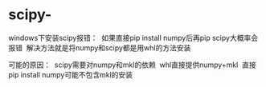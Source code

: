 # scipy-

windows下安装scipy报错：
  如果直接pip install numpy后再pip scipy大概率会报错
  解决方法就是将numpy和scipy都是用whl的方法安装
  
可能的原因：
  scipy需要对numpy和mkl的依赖
  whl直接提供numpy+mkl
  直接pip install numpy可能不包含mkl的安装
